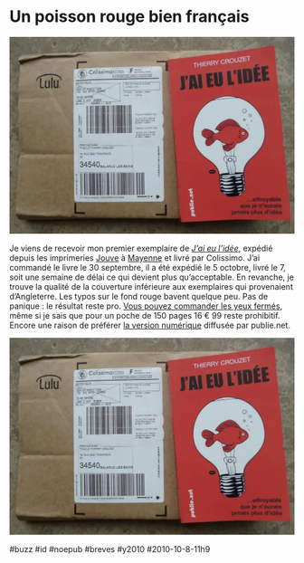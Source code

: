 # Un poisson rouge bien français

![](_i/lulu.webp)

Je viens de recevoir mon premier exemplaire de *[J’ai eu l’idée](../../page/id)*, expédié depuis les imprimeries [Jouve](http://www.jouve.fr/) à [Mayenne](http://www.jouve.fr/images/stories/jouve/swf/plans/plan_acces_mayenne.jpg) et livré par Colissimo. J’ai commandé le livre le 30 septembre, il a été expédié le 5 octobre, livré le 7, soit une semaine de délai ce qui devient plus qu’acceptable. En revanche, je trouve la qualité de la couverture inférieure aux exemplaires qui provenaient d’Angleterre. Les typos sur le fond rouge bavent quelque peu. Pas de panique : le résultat reste pro. [Vous pouvez commander les yeux fermés](http://www.lulu.com/product/couverture-souple/jai-eu-lid%C3%A9e/12923344), même si je sais que pour un poche de 150 pages 16 € 99 reste prohibitif. Encore une raison de préférer [la version numérique](http://www.publie.net/fr/ebook/9782814503199/j-ai-eu-l-id%C3%A9e) diffusée par publie.net.

![](_i/lulu.webp)

#buzz #id #noepub #breves #y2010 #2010-10-8-11h9

